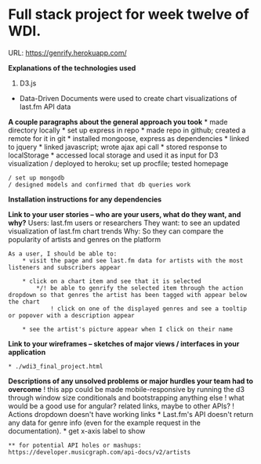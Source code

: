 # Full stack project for week twelve of WDI.
URL: https://genrify.herokuapp.com/

**Explanations of the technologies used**

1. D3.js
+ Data-Driven Documents were used to create chart visualizations of last.fm API data

**A couple paragraphs about the general approach you took**
    * made directory locally
    * set up express in repo
    * made repo in github; created a remote for it in git
    * installed mongoose, express as dependencies
    * linked to jquery
    * linked javascript; wrote ajax api call
    * stored response to localStorage
    * accessed local storage and used it as input for D3 visualization
    / deployed to heroku; set up procfile; tested homepage
    
    / set up mongodb
    / designed models and confirmed that db queries work

**Installation instructions for any dependencies**
    

**Link to your user stories – who are your users, what do they want, and why?**
    Users: last.fm users or researchers
    They want: to see an updated visualization of last.fm chart trends
    Why: So they can compare the popularity of artists and genres on the platform

    As a user, I should be able to: 
        * visit the page and see last.fm data for artists with the most listeners and subscribers appear

        * click on a chart item and see that it is selected
            */! be able to genrify the selected item through the action dropdown so that genres the artist has been tagged with appear below the chart
                ! click on one of the displayed genres and see a tooltip or popover with a description appear

        * see the artist's picture appear when I click on their name

**Link to your wireframes – sketches of major views / interfaces in your application**

    * ./wdi3_final_project.html

**Descriptions of any unsolved problems or major hurdles your team had to overcome**
    ! this app could be made mobile-responsive by running the d3 through window size conditionals and bootstrapping anything else
    ! what would be a good use for angular? related links, maybe to other APIs?
    ! Actions dropdown doesn't have working links
    * Last.fm's API doesn't return any data for genre info (even for the example request in the documentation).
    * get x-axis label to show

    ** for potential API holes or mashups: https://developer.musicgraph.com/api-docs/v2/artists



